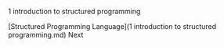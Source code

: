 1 introduction to structured programming


[Structured Programming Language](1 introduction to structured programming.md)
Next 

